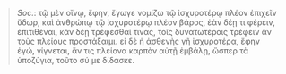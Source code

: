 

>  *Soc.*: τῷ μὲν οἴνῳ, ἔφην, ἔγωγε νομίζω τῷ ἰσχυροτέρῳ πλέον ἐπιχεῖν ὕδωρ, καὶ ἀνθρώπῳ τῷ ἰσχυροτέρῳ πλέον βάρος, ἐὰν δέῃ τι φέρειν, ἐπιτιθέναι, κἂν δέῃ τρέφεσθαί τινας, τοῖς δυνατωτέροις τρέφειν ἂν τοὺς πλείους προστάξαιμι. εἰ δὲ ἡ ἀσθενὴς γῆ ἰσχυροτέρα, ἔφην ἐγώ, γίγνεται, ἄν τις πλείονα καρπὸν αὐτῇ ἐμβάλῃ, ὥσπερ τὰ ὑποζύγια, τοῦτο σύ με δίδασκε.